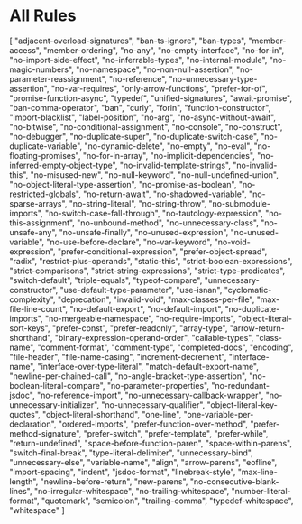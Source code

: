 # All Rules

[
"adjacent-overload-signatures",
"ban-ts-ignore",
"ban-types",
"member-access",
"member-ordering",
"no-any",
"no-empty-interface",
"no-for-in",
"no-import-side-effect",
"no-inferrable-types",
"no-internal-module",
"no-magic-numbers",
"no-namespace",
"no-non-null-assertion",
"no-parameter-reassignment",
"no-reference",
"no-unnecessary-type-assertion",
"no-var-requires",
"only-arrow-functions",
"prefer-for-of",
"promise-function-async",
"typedef",
"unified-signatures",
"await-promise",
"ban-comma-operator",
"ban",
"curly",
"forin",
"function-constructor",
"import-blacklist",
"label-position",
"no-arg",
"no-async-without-await",
"no-bitwise",
"no-conditional-assignment",
"no-console",
"no-construct",
"no-debugger",
"no-duplicate-super",
"no-duplicate-switch-case",
"no-duplicate-variable",
"no-dynamic-delete",
"no-empty",
"no-eval",
"no-floating-promises",
"no-for-in-array",
"no-implicit-dependencies",
"no-inferred-empty-object-type",
"no-invalid-template-strings",
"no-invalid-this",
"no-misused-new",
"no-null-keyword",
"no-null-undefined-union",
"no-object-literal-type-assertion",
"no-promise-as-boolean",
"no-restricted-globals",
"no-return-await",
"no-shadowed-variable",
"no-sparse-arrays",
"no-string-literal",
"no-string-throw",
"no-submodule-imports",
"no-switch-case-fall-through",
"no-tautology-expression",
"no-this-assignment",
"no-unbound-method",
"no-unnecessary-class",
"no-unsafe-any",
"no-unsafe-finally",
"no-unused-expression",
"no-unused-variable",
"no-use-before-declare",
"no-var-keyword",
"no-void-expression",
"prefer-conditional-expression",
"prefer-object-spread",
"radix",
"restrict-plus-operands",
"static-this",
"strict-boolean-expressions",
"strict-comparisons",
"strict-string-expressions",
"strict-type-predicates",
"switch-default",
"triple-equals",
"typeof-compare",
"unnecessary-constructor",
"use-default-type-parameter",
"use-isnan",
"cyclomatic-complexity",
"deprecation",
"invalid-void",
"max-classes-per-file",
"max-file-line-count",
"no-default-export",
"no-default-import",
"no-duplicate-imports",
"no-mergeable-namespace",
"no-require-imports",
"object-literal-sort-keys",
"prefer-const",
"prefer-readonly",
"array-type",
"arrow-return-shorthand",
"binary-expression-operand-order",
"callable-types",
"class-name",
"comment-format",
"comment-type",
"completed-docs",
"encoding",
"file-header",
"file-name-casing",
"increment-decrement",
"interface-name",
"interface-over-type-literal",
"match-default-export-name",
"newline-per-chained-call",
"no-angle-bracket-type-assertion",
"no-boolean-literal-compare",
"no-parameter-properties",
"no-redundant-jsdoc",
"no-reference-import",
"no-unnecessary-callback-wrapper",
"no-unnecessary-initializer",
"no-unnecessary-qualifier",
"object-literal-key-quotes",
"object-literal-shorthand",
"one-line",
"one-variable-per-declaration",
"ordered-imports",
"prefer-function-over-method",
"prefer-method-signature",
"prefer-switch",
"prefer-template",
"prefer-while",
"return-undefined",
"space-before-function-paren",
"space-within-parens",
"switch-final-break",
"type-literal-delimiter",
"unnecessary-bind",
"unnecessary-else",
"variable-name",
"align",
"arrow-parens",
"eofline",
"import-spacing",
"indent",
"jsdoc-format",
"linebreak-style",
"max-line-length",
"newline-before-return",
"new-parens",
"no-consecutive-blank-lines",
"no-irregular-whitespace",
"no-trailing-whitespace",
"number-literal-format",
"quotemark",
"semicolon",
"trailing-comma",
"typedef-whitespace",
"whitespace"
]
